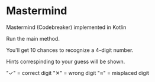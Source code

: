 # Mastermind
Mastermind (Codebreaker) implemented in Kotlin

Run the main method.

You'll get 10 chances to recognize a 4-digit number.

Hints correspinding to your guess will be shown.

"✓" = correct digit
"✕" = wrong digit
"≈" = misplaced digit
